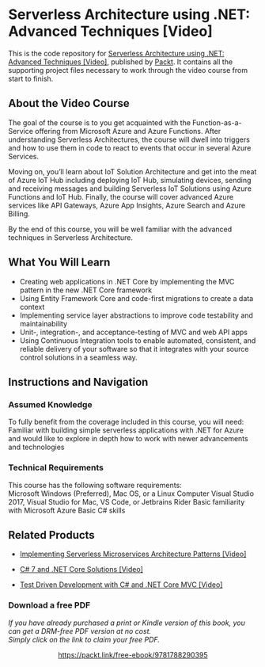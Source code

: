 # Serverless Architecture using .NET: Advanced Techniques [Video]
This is the code repository for [Serverless Architecture using .NET: Advanced Techniques [Video]](https://www.packtpub.com/application-development/serverless-architecture-using-net-advanced-techniques-video?utm_source=github&utm_medium=repository&utm_campaign=9781788290395), published by [Packt](https://www.packtpub.com/?utm_source=github). It contains all the supporting project files necessary to work through the video course from start to finish.
## About the Video Course
The goal of the course is to you get acquainted with the Function-as-a-Service offering from Microsoft Azure and Azure Functions. After understanding Serverless Architectures, the course will dwell into triggers and how to use them in code to react to events that occur in several Azure Services.

Moving on, you’ll learn about IoT Solution Architecture and get into the meat of Azure IoT Hub including deploying IoT Hub, simulating devices, sending and receiving messages and building Serverless IoT Solutions using Azure Functions and IoT Hub. Finally, the course will cover advanced Azure services like API Gateways, Azure App Insights, Azure Search and Azure Billing. 

By the end of this course, you will be well familiar with the advanced techniques in Serverless Architecture.

<H2>What You Will Learn</H2>
<DIV class=book-info-will-learn-text>
<UL>
<LI><SPAN id=what_you_will_learn_c class=sugar_field>Creating web applications in .NET Core by implementing the MVC pattern in the new .NET Core framework</SPAN> 
<LI><SPAN id=what_you_will_learn_c class=sugar_field>Using Entity Framework Core and code-first migrations to create a data context</SPAN> 
<LI><SPAN id=what_you_will_learn_c class=sugar_field>Implementing service layer abstractions to improve code testability and maintainability</SPAN> 
<LI><SPAN id=what_you_will_learn_c class=sugar_field>Unit-, integration-, and acceptance-testing of MVC and web API apps</SPAN> 
<LI><SPAN id=what_you_will_learn_c class=sugar_field>Using Continuous Integration tools to enable automated, consistent, and reliable delivery of your software so that it integrates with your source control solutions in a seamless way.</SPAN> </LI></UL></DIV>

## Instructions and Navigation
### Assumed Knowledge
To fully benefit from the coverage included in this course, you will need:<br/>
Familiar with building simple serverless applications with .NET for Azure and would like to explore in depth how to work with newer advancements and technologies
### Technical Requirements
This course has the following software requirements:<br/>
Microsoft Windows (Preferred), Mac OS, or a Linux Computer
Visual Studio 2017, Visual Studio for Mac, VS Code, or Jetbrains Rider
Basic familiarity with Microsoft Azure
Basic C# skills


## Related Products
* [Implementing Serverless Microservices Architecture Patterns [Video]](https://www.packtpub.com/application-development/implementing-serverless-microservices-architecture-patterns-video?utm_source=github&utm_medium=repository&utm_campaign=9781788839570)

* [C# 7 and .NET Core Solutions [Video]](https://www.packtpub.com/application-development/c-7-and-net-core-solutions-video?utm_source=github&utm_medium=repository&utm_campaign=9781789341294)

* [Test Driven Development with C# and .NET Core MVC [Video]](https://www.packtpub.com/application-development/test-driven-development-c-and-net-core-mvc-video?utm_source=github&utm_medium=repository&utm_campaign=9781788391238)

### Download a free PDF

 <i>If you have already purchased a print or Kindle version of this book, you can get a DRM-free PDF version at no cost.<br>Simply click on the link to claim your free PDF.</i>
<p align="center"> <a href="https://packt.link/free-ebook/9781788290395">https://packt.link/free-ebook/9781788290395 </a> </p>